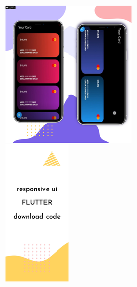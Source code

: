 <img  src= "images/image1.png" width="200"><img  src= "images/image2.png" width="200"><img  src= "images/image4.png" width="200">
